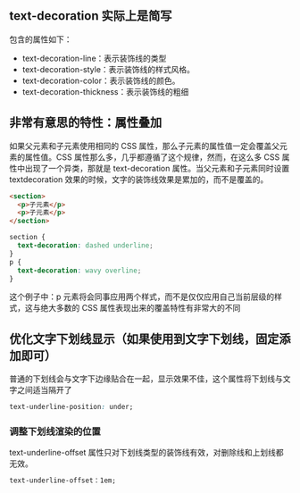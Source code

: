 ## text-decoration 实际上是简写

包含的属性如下：

- text-decoration-line：表示装饰线的类型
- text-decoration-style：表示装饰线的样式风格。
- text-decoration-color：表示装饰线的颜色。
- text-decoration-thickness：表示装饰线的粗细

## 非常有意思的特性：属性叠加

如果父元素和子元素使用相同的 CSS 属性，那么子元素的属性值一定会覆盖父元素的属性值。CSS 属性那么多，几乎都遵循了这个规律，然而，在这么多 CSS 属性中出现了一个异类，那就是 text-decoration 属性。当父元素和子元素同时设置 textdecoration 效果的时候，文字的装饰线效果是累加的，而不是覆盖的。

```html
<section>
  <p>子元素</p>
  <p>子元素</p>
</section>
```

```css
section {
  text-decoration: dashed underline;
}
p {
  text-decoration: wavy overline;
}
```

这个例子中：p 元素将会同事应用两个样式，而不是仅仅应用自己当前层级的样式，这与绝大多数的 CSS 属性表现出来的覆盖特性有非常大的不同

## 优化文字下划线显示（如果使用到文字下划线，固定添加即可）

普通的下划线会与文字下边缘贴合在一起，显示效果不佳，这个属性将下划线与文字之间适当隔开了

```css
text-underline-position: under;
```

### 调整下划线渲染的位置

text-underline-offset 属性只对下划线类型的装饰线有效，对删除线和上划线都无效。

```css
text-underline-offset：1em;
```

